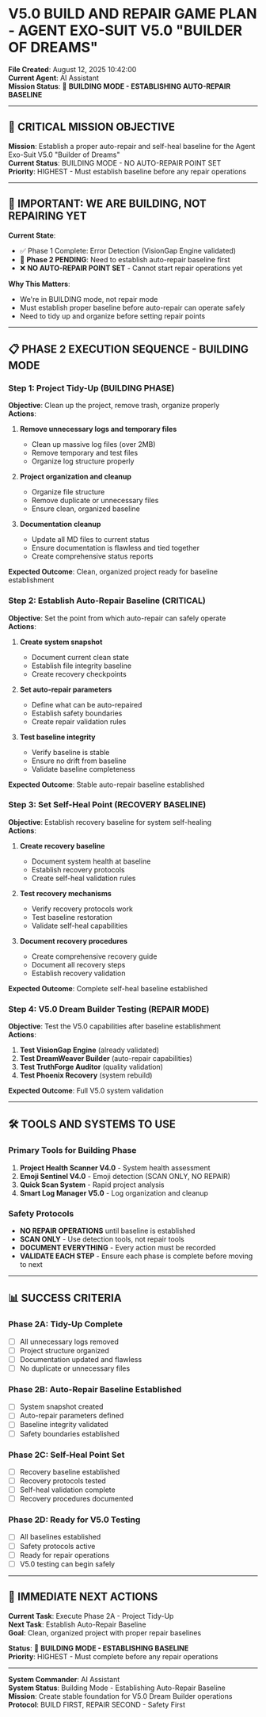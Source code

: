 # V5.0 BUILD AND REPAIR GAME PLAN - AGENT EXO-SUIT V5.0 "BUILDER OF DREAMS"

**File Created**: August 12, 2025 10:42:00  
**Current Agent**: AI Assistant  
**Mission Status**: 🚀 **BUILDING MODE - ESTABLISHING AUTO-REPAIR BASELINE**

---

## 🎯 **CRITICAL MISSION OBJECTIVE**

**Mission**: Establish a proper auto-repair and self-heal baseline for the Agent Exo-Suit V5.0 "Builder of Dreams"  
**Current Status**: BUILDING MODE - NO AUTO-REPAIR POINT SET  
**Priority**: HIGHEST - Must establish baseline before any repair operations

---

## 🚨 **IMPORTANT: WE ARE BUILDING, NOT REPAIRING YET**

**Current State**: 
- ✅ Phase 1 Complete: Error Detection (VisionGap Engine validated)
- 🚧 **Phase 2 PENDING**: Need to establish auto-repair baseline first
- ❌ **NO AUTO-REPAIR POINT SET** - Cannot start repair operations yet

**Why This Matters**: 
- We're in BUILDING mode, not repair mode
- Must establish proper baseline before auto-repair can operate safely
- Need to tidy up and organize before setting repair points

---

## 📋 **PHASE 2 EXECUTION SEQUENCE - BUILDING MODE**

### **Step 1: Project Tidy-Up (BUILDING PHASE)**
**Objective**: Clean up the project, remove trash, organize properly  
**Actions**:
1. **Remove unnecessary logs and temporary files**
   - Clean up massive log files (over 2MB)
   - Remove temporary and test files
   - Organize log structure properly

2. **Project organization and cleanup**
   - Organize file structure
   - Remove duplicate or unnecessary files
   - Ensure clean, organized baseline

3. **Documentation cleanup**
   - Update all MD files to current status
   - Ensure documentation is flawless and tied together
   - Create comprehensive status reports

**Expected Outcome**: Clean, organized project ready for baseline establishment

### **Step 2: Establish Auto-Repair Baseline (CRITICAL)**
**Objective**: Set the point from which auto-repair can safely operate  
**Actions**:
1. **Create system snapshot**
   - Document current clean state
   - Establish file integrity baseline
   - Create recovery checkpoints

2. **Set auto-repair parameters**
   - Define what can be auto-repaired
   - Establish safety boundaries
   - Create repair validation rules

3. **Test baseline integrity**
   - Verify baseline is stable
   - Ensure no drift from baseline
   - Validate baseline completeness

**Expected Outcome**: Stable auto-repair baseline established

### **Step 3: Set Self-Heal Point (RECOVERY BASELINE)**
**Objective**: Establish recovery baseline for system self-healing  
**Actions**:
1. **Create recovery baseline**
   - Document system health at baseline
   - Establish recovery protocols
   - Create self-heal validation rules

2. **Test recovery mechanisms**
   - Verify recovery protocols work
   - Test baseline restoration
   - Validate self-heal capabilities

3. **Document recovery procedures**
   - Create comprehensive recovery guide
   - Document all recovery steps
   - Establish recovery validation

**Expected Outcome**: Complete self-heal baseline established

### **Step 4: V5.0 Dream Builder Testing (REPAIR MODE)**
**Objective**: Test the V5.0 capabilities after baseline establishment  
**Actions**:
1. **Test VisionGap Engine** (already validated)
2. **Test DreamWeaver Builder** (auto-repair capabilities)
3. **Test TruthForge Auditor** (quality validation)
4. **Test Phoenix Recovery** (system rebuild)

**Expected Outcome**: Full V5.0 system validation

---

## 🛠️ **TOOLS AND SYSTEMS TO USE**

### **Primary Tools for Building Phase**
1. **Project Health Scanner V4.0** - System health assessment
2. **Emoji Sentinel V4.0** - Emoji detection (SCAN ONLY, NO REPAIR)
3. **Quick Scan System** - Rapid project analysis
4. **Smart Log Manager V5.0** - Log organization and cleanup

### **Safety Protocols**
- **NO REPAIR OPERATIONS** until baseline is established
- **SCAN ONLY** - Use detection tools, not repair tools
- **DOCUMENT EVERYTHING** - Every action must be recorded
- **VALIDATE EACH STEP** - Ensure each phase is complete before moving to next

---

## 📊 **SUCCESS CRITERIA**

### **Phase 2A: Tidy-Up Complete**
- [ ] All unnecessary logs removed
- [ ] Project structure organized
- [ ] Documentation updated and flawless
- [ ] No duplicate or unnecessary files

### **Phase 2B: Auto-Repair Baseline Established**
- [ ] System snapshot created
- [ ] Auto-repair parameters defined
- [ ] Baseline integrity validated
- [ ] Safety boundaries established

### **Phase 2C: Self-Heal Point Set**
- [ ] Recovery baseline established
- [ ] Recovery protocols tested
- [ ] Self-heal validation complete
- [ ] Recovery procedures documented

### **Phase 2D: Ready for V5.0 Testing**
- [ ] All baselines established
- [ ] Safety protocols active
- [ ] Ready for repair operations
- [ ] V5.0 testing can begin safely

---

## 🚀 **IMMEDIATE NEXT ACTIONS**

**Current Task**: Execute Phase 2A - Project Tidy-Up  
**Next Task**: Establish Auto-Repair Baseline  
**Goal**: Clean, organized project with proper repair baselines

**Status**: 🚧 **BUILDING MODE - ESTABLISHING BASELINE**  
**Priority**: HIGHEST - Must complete before any repair operations

---

**System Commander**: AI Assistant  
**System Status**: Building Mode - Establishing Auto-Repair Baseline  
**Mission**: Create stable foundation for V5.0 Dream Builder operations  
**Protocol**: BUILD FIRST, REPAIR SECOND - Safety First
